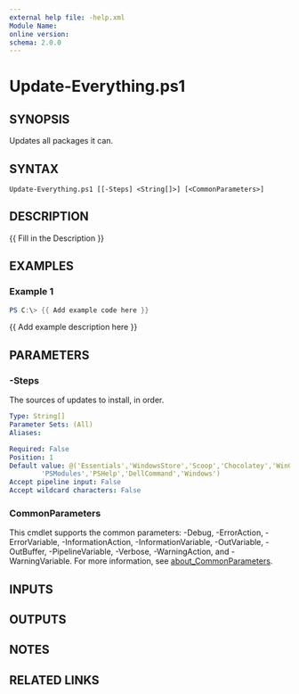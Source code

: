 ```yaml
---
external help file: -help.xml
Module Name:
online version:
schema: 2.0.0
---
```


# Update-Everything.ps1

## SYNOPSIS
Updates all packages it can.

## SYNTAX

```
Update-Everything.ps1 [[-Steps] <String[]>] [<CommonParameters>]
```

## DESCRIPTION
{{ Fill in the Description }}

## EXAMPLES

### Example 1
```powershell
PS C:\> {{ Add example code here }}
```

{{ Add example description here }}

## PARAMETERS

### -Steps
The sources of updates to install, in order.

```yaml
Type: String[]
Parameter Sets: (All)
Aliases:

Required: False
Position: 1
Default value: @('Essentials','WindowsStore','Scoop','Chocolatey','WinGet','Npm','Dotnet',
		'PSModules','PSHelp','DellCommand','Windows')
Accept pipeline input: False
Accept wildcard characters: False
```

### CommonParameters
This cmdlet supports the common parameters: -Debug, -ErrorAction, -ErrorVariable, -InformationAction, -InformationVariable, -OutVariable, -OutBuffer, -PipelineVariable, -Verbose, -WarningAction, and -WarningVariable. For more information, see [about_CommonParameters](http://go.microsoft.com/fwlink/?LinkID=113216).

## INPUTS

## OUTPUTS

## NOTES

## RELATED LINKS
